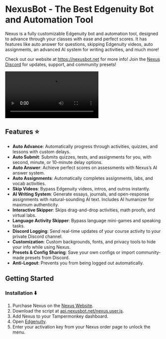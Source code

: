 # NexusBot - The Best Edgenuity Bot and Automation Tool
Nexus is a fully customizable Edgenuity bot and automation tool, designed to advance through your classes with ease and perfect scores. It has features like auto answer for questions, skipping Edgenuity videos, auto assignments, an advanced AI system for writing activities, and much more!

Check out our website at https://nexusbot.net for more info!
Join the [Nexus Discord](https://discord.gg/nexusbot) for updates, support, and community presets!  

![showcase](https://framerusercontent.com/assets/AUpt31zzGcpUTZJxXWMT7pzXmo.mp4)

## Features ⭐  
- **Auto Advance**: Automatically progress through activities, quizzes, and lessons with custom delays.  
- **Auto Submit**: Submits quizzes, tests, and assignments for you, with second, minute, or 10-minute delay options.  
- **Auto Answer**: Achieve perfect scores on assessments with Nexus’s AI answer system.
- **Auto Assignments**: Automatically completes assignments, labs, and vocab activities.
- **Skip Videos**: Bypass Edgenuity videos, intros, and outros instantly.
- **AI Writing System**: Generate essays, journals, and open-response assignments with natural-sounding AI text. Includes AI humanizer for maximum authenticity.  
- **Interactive Skipper**: Skips drag-and-drop activities, math proofs, and virtual labs.  
- **Language Activity Skipper**: Bypass language mini-games and speaking tasks.  
- **Discord Logging**: Send real-time updates of your course activity to your private Discord channel.  
- **Customization**: Custom backgrounds, fonts, and privacy tools to hide your info while using Nexus.  
- **Presets & Config Sharing**: Save your own configs or import community-made presets from Discord.  
- **Anti-Logout**: Prevents you from being logged out automatically.

## Getting Started  

### Installation ⬇️  
1. Purchase Nexus on the [Nexus Website](https://nexusbot.net).  
2. Download the script at [api.nexusbot.net/nexus.user.js](https://api.nexusbot.net/nexus.user.js).  
3. Add Nexus to your Tampermonkey dashboard.
4. Open [Edgenuity](https://student.edgenuity.com).  
5. Enter your activation key from your Nexus order page to unlock the menu.
